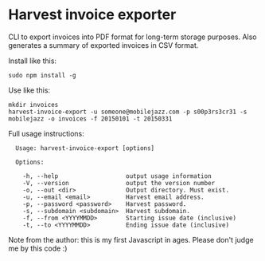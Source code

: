 # Harvest invoice exporter

CLI to export invoices into PDF format for long-term storage purposes. Also generates a summary of exported invoices in CSV format.

Install like this:

    sudo npm install -g

Use like this:

	mkdir invoices
    harvest-invoice-export -u someone@mobilejazz.com -p s00p3rs3cr31 -s mobilejazz -o invoices -f 20150101 -t 20150331

Full usage instructions:
```
  Usage: harvest-invoice-export [options]

  Options:

    -h, --help                   output usage information
    -V, --version                output the version number
    -o, --out <dir>              Output directory. Must exist.
    -u, --email <email>          Harvest email address.
    -p, --password <password>    Harvest password.
    -s, --subdomain <subdomain>  Harvest subdomain.
    -f, --from <YYYYMMDD>        Starting issue date (inclusive)
    -t, --to <YYYYMMDD>          Ending issue date (inclusive)
```

Note from the author: this is my first Javascript in ages. Please don't judge me by this code :)
